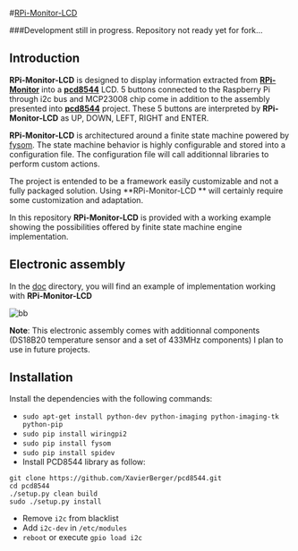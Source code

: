 #[RPi-Monitor-LCD](http://rpi-experiences.blogspot.fr/)

###Development still in progress. Repository not ready yet for fork...

## Introduction
**RPi-Monitor-LCD** is designed to display information extracted from [**RPi-Monitor**](https://github.com/XavierBerger/RPi-Monitor) into a [**pcd8544**](https://github.com/XavierBerger/pcd8544) LCD.
5 buttons connected to the Raspberry Pi through i2c bus and MCP23008 chip come in addition to the assembly presented into [**pcd8544**](https://github.com/XavierBerger/pcd8544) project. These 5 buttons are interpreted by **RPi-Monitor-LCD** as UP, DOWN, LEFT, RIGHT and ENTER.

**RPi-Monitor-LCD** is architectured around a finite state machine powered by [fysom](https://github.com/mriehl/fysom). The state machine behavior is highly configurable and stored into a configuration file. The configuration file will call additionnal libraries to perform custom actions.

The project is entended to be a framework easily customizable and not a fully packaged solution. Using **RPi-Monitor-LCD ** will certainly require some customization and adaptation.

In this repository **RPi-Monitor-LCD** is provided with a working example showing the possibilities offered by finite state machine engine implementation. 

## Electronic assembly

In the [doc](https://github.com/XavierBerger/RPi-Monitor-LCD/tree/master/doc) directory, you will find an example of implementation working with **RPi-Monitor-LCD**

![bb](https://raw.github.com/XavierBerger/RPi-Monitor-LCD/master/doc/RPi-Monitor-LCD_bb.png)

**Note**: This electronic assembly comes with additionnal components (DS18B20 temperature sensor and a set of 433MHz components) I plan to use in future projects.

## Installation

Install the dependencies with the following commands:

  * `sudo apt-get install python-dev python-imaging python-imaging-tk python-pip`
  * `sudo pip install wiringpi2`
  * `sudo pip install fysom`
  * `sudo pip install spidev`
  * Install PCD8544 library as follow:

```
git clone https://github.com/XavierBerger/pcd8544.git
cd pcd8544
./setup.py clean build 
sudo ./setup.py install
```

  * Remove `i2c` from blacklist
  * Add `i2c-dev` in `/etc/modules`
  * `reboot` or execute `gpio load i2c`
  
  
